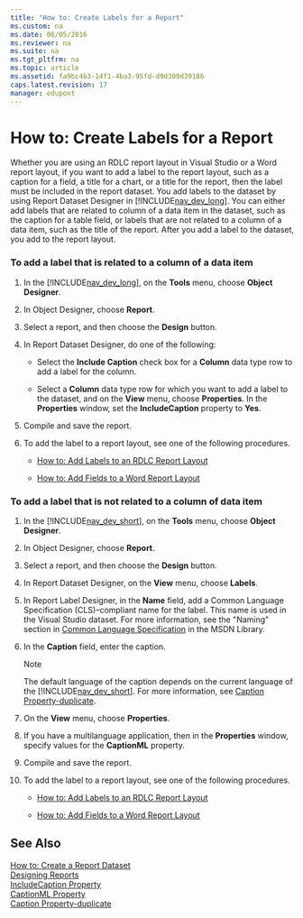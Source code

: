 ```yaml
---
title: "How to: Create Labels for a Report"
ms.custom: na
ms.date: 06/05/2016
ms.reviewer: na
ms.suite: na
ms.tgt_pltfrm: na
ms.topic: article
ms.assetid: fa9bc4b3-14f1-4ba3-95fd-d9d309d39186
caps.latest.revision: 17
manager: edupont
---
```

# How to: Create Labels for a Report
Whether you are using an RDLC report layout in Visual Studio or a Word report layout, if you want to add a label to the report layout, such as a caption for a field, a title for a chart, or a title for the report, then the label must be included in the report dataset. You add labels to the dataset by using Report Dataset Designer in [!INCLUDE[nav_dev_long](includes/nav_dev_long_md.md)]. You can either add labels that are related to column of a data item in the dataset, such as the caption for a table field, or labels that are not related to a column of a data item, such as the title of the report. After you add a label to the dataset, you add to the report layout.  
  
### To add a label that is related to a column of a data item  
  
1.  In the [!INCLUDE[nav_dev_long](includes/nav_dev_long_md.md)], on the **Tools** menu, choose **Object Designer**.  
  
2.  In Object Designer, choose **Report**.  
  
3.  Select a report, and then choose the **Design** button.  
  
4.  In Report Dataset Designer, do one of the following:  
  
    -   Select the **Include Caption** check box for a **Column** data type row to add a label for the column.  
  
    -   Select a **Column** data type row for which you want to add a label to the dataset, and on the **View** menu, choose **Properties**. In the **Properties** window, set the **IncludeCaption** property to **Yes**.  
  
5.  Compile and save the report.  
  
6.  To add the label to a report layout, see one of the following procedures.  
  
    -   [How to: Add Labels to an RDLC Report Layout](../Topic/How%20to:%20Add%20Labels%20to%20an%20RDLC%20Report%20Layout.md)  
  
    -   [How to: Add Fields to a Word Report Layout](../Topic/How%20to:%20Add%20Fields%20to%20a%20Word%20Report%20Layout.md)  
  
### To add a label that is not related to a column of data item  
  
1.  In the [!INCLUDE[nav_dev_short](includes/nav_dev_short_md.md)], on the **Tools** menu, choose **Object Designer**.  
  
2.  In Object Designer, choose **Report**.  
  
3.  Select a report, and then choose the **Design** button.  
  
4.  In Report Dataset Designer, on the **View** menu, choose **Labels**.  
  
5.  In Report Label Designer, in the **Name** field, add a Common Language Specification \(CLS\)–compliant name for the label. This name is used in the Visual Studio dataset. For more information, see the "Naming" section in [Common Language Specification](http://go.microsoft.com/fwlink/?LinkId=193144) in the MSDN Library.  
  
6.  In the **Caption** field, enter the caption.  
  
    > [!NOTE]  
    >  The default language of the caption depends on the current language of the [!INCLUDE[nav_dev_short](includes/nav_dev_short_md.md)]. For more information, see [Caption Property\-duplicate](Caption-Property-duplicate.md).  
  
7.  On the **View** menu, choose **Properties**.  
  
8.  If you have a multilanguage application, then in the **Properties** window, specify values for the **CaptionML** property.  
  
9. Compile and save the report.  
  
10. To add the label to a report layout, see one of the following procedures.  
  
    -   [How to: Add Labels to an RDLC Report Layout](../Topic/How%20to:%20Add%20Labels%20to%20an%20RDLC%20Report%20Layout.md)  
  
    -   [How to: Add Fields to a Word Report Layout](../Topic/How%20to:%20Add%20Fields%20to%20a%20Word%20Report%20Layout.md)  
  
## See Also  
 [How to: Create a Report Dataset](../Topic/How%20to:%20Create%20a%20Report%20Dataset.md)   
 [Designing Reports](Designing-Reports.md)   
 [IncludeCaption Property](IncludeCaption-Property.md)   
 [CaptionML Property](CaptionML-Property.md)   
 [Caption Property\-duplicate](Caption-Property-duplicate.md)